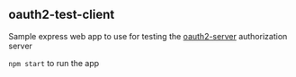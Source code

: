 ## oauth2-test-client

Sample express web app to use for testing the [oauth2-server](https://github.com/darrenmce/oauth2-server) authorization server

`npm start` to run the app